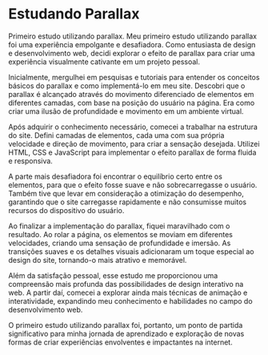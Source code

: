 # Estudando Parallax
Primeiro estudo utilizando parallax.
Meu primeiro estudo utilizando parallax foi uma experiência empolgante e desafiadora. Como entusiasta de design e desenvolvimento web, decidi explorar o efeito de parallax para criar uma experiência visualmente cativante em um projeto pessoal.

Inicialmente, mergulhei em pesquisas e tutoriais para entender os conceitos básicos do parallax e como implementá-lo em meu site. Descobri que o parallax é alcançado através do movimento diferenciado de elementos em diferentes camadas, com base na posição do usuário na página. Era como criar uma ilusão de profundidade e movimento em um ambiente virtual.

Após adquirir o conhecimento necessário, comecei a trabalhar na estrutura do site. Defini camadas de elementos, cada uma com sua própria velocidade e direção de movimento, para criar a sensação desejada. Utilizei HTML, CSS e JavaScript para implementar o efeito parallax de forma fluida e responsiva.

A parte mais desafiadora foi encontrar o equilíbrio certo entre os elementos, para que o efeito fosse suave e não sobrecarregasse o usuário. Também tive que levar em consideração a otimização do desempenho, garantindo que o site carregasse rapidamente e não consumisse muitos recursos do dispositivo do usuário.

Ao finalizar a implementação do parallax, fiquei maravilhado com o resultado. Ao rolar a página, os elementos se moviam em diferentes velocidades, criando uma sensação de profundidade e imersão. As transições suaves e os detalhes visuais adicionaram um toque especial ao design do site, tornando-o mais atrativo e memorável.

Além da satisfação pessoal, esse estudo me proporcionou uma compreensão mais profunda das possibilidades de design interativo na web. A partir daí, comecei a explorar ainda mais técnicas de animação e interatividade, expandindo meu conhecimento e habilidades no campo do desenvolvimento web.

O primeiro estudo utilizando parallax foi, portanto, um ponto de partida significativo para minha jornada de aprendizado e exploração de novas formas de criar experiências envolventes e impactantes na internet.
